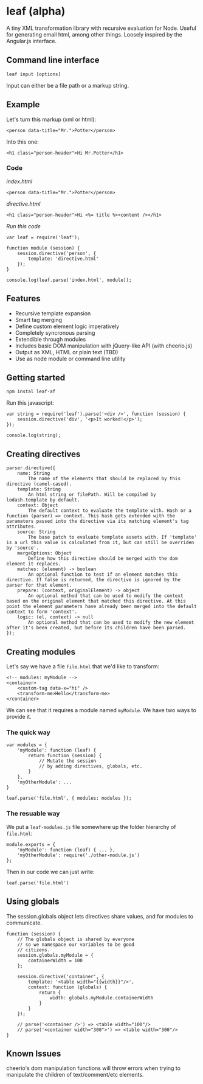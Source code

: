 leaf (alpha)
=======

A tiny XML transformation library with recursive evaluation for Node. Useful for generating email html, among other things. Loosely inspired by the Angular.js interface.

## Command line interface

	leaf input [options]

Input can either be a file path or a markup string.

## Example

Let's turn this markup (xml or html):

	<person data-title="Mr.">Potter</person>
	
Into this one:

	<h1 class="person-header">Hi Mr.Potter</h1>

### Code

*index.html*
	
	<person data-title="Mr.">Potter</person>

*directive.html*

	<h1 class="person-header">Hi <%= title %><content /></h1>

*Run this code*

	var leaf = require('leaf');

	function module (session) {
		session.directive('person', {
			template: 'directive.html'
		});
	}
	
	console.log(leaf.parse('index.html', module));

## Features

- Recursive template expansion
- Smart tag merging
- Define custom element logic imperatively
- Completely syncronous parsing
- Extendible through modules
- Includes basic DOM manipulation with jQuery-like API (with cheerio.js)
- Output as XML, HTML or plain text (TBD)
- Use as node module or command line utility

## Getting started

	npm instal leaf-af
	
Run this javascript:

	var string = require('leaf').parse('<div />', function (session) {
		session.directive('div', '<p>It worked!</p>');
	});

	console.log(string);
	
## Creating directives

	parser.directive({
		name: String
			The name of the elements that should be replaced by this directive (camel-cased).
		template: String
			An html string or filePath. Will be compiled by lodash.template by default.
		context: Object
			The default context to evaluate the template with. Hash or a function (parser) => context. This hash gets extended with the paramaters passed into the directive via its matching element's tag attributes.
		source: String
			The base patch to evaluate template assets with. If 'template' is a url this value is calculated from it, but can still be overriden by 'source'.
		mergeOptions: Object
			Define how this directive should be merged with the dom element it replaces.
		matches: (element) -> boolean
			An optional function to test if an element matches this directive. If false is returned, the directive is ignored by the parser for that element.
		prepare: (context, originalElement) -> object
			An optional method that can be used to modify the context based on the original element that matched this directive. At this point the element parameters have already been merged into the default context to form 'context'.
		logic: (el, context) -> null
			An optional method that can be used to modify the new element after it's been created, but before its children have been parsed.
	});
	
## Creating modules

Let's say we have a file `file.html` that we'd like to transform:

	<!-- modules: myModule -->
	<container>
		<custom-tag data-x="hi" />
		<transform-me>Hello</transform-me>
	</container>

We can see that it requires a module named `myModule`. We have two ways to
provide it.

### The quick way

	var modules = {
		'myModule': function (leaf) {
			return function (session) {
				// Mutate the session
				// by adding directives, globals, etc.
			}
		},
		'myOtherModule': ...
	}
	
	leaf.parse('file.html', { modules: modules });
	
### The resuable way

We put a `leaf-modules.js` file somewhere up the folder hierarchy of `file.html`:

	module.exports = {
		'myModule': function (leaf) { ... },
		'myOtherModule': require('./other-module.js')
	};
	
Then in our code we can just write:

	leaf.parse('file.html')
	
	
## Using globals

The session.globals object lets directives share values, and for modules to communicate.
	
	function (session) {
		// The globals object is shared by everyone
		// so we namespace our variables to be good
		// citizens.
		session.globals.myModule = {
			containerWidth = 100
		};
	
		session.directive('container', {
			template: '<table width="{{width}}"/>',
			context: function (globals) {
				return {
					width: globals.myModule.containerWidth
				}
			}
		});
	
		// parse('<container />') => <table width="100"/>
		// parse('<container width="300">') => <table width="300"/>
	}

## Known Issues

cheerio's dom manipulation functions will throw errors when trying to manipulate the children of text/comment/etc elements.